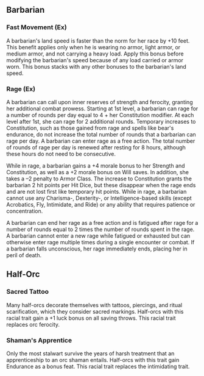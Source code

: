 ## **Barbarian**
### **Fast Movement** (Ex)

A barbarian's land speed is faster than the norm for her race by +10 feet. This benefit applies only when he is wearing no armor, light armor, or medium armor, and not carrying a heavy load. Apply this bonus before modifying the barbarian's speed because of any load carried or armor worn. This bonus stacks with any other bonuses to the barbarian's land speed.

### **Rage** (Ex)
A barbarian can call upon inner reserves of strength and ferocity, granting her additional combat prowess. Starting at 1st level, a barbarian can rage for a number of rounds per day equal to 4 + her Constitution modifier. At each level after 1st, she can rage for 2 additional rounds. Temporary increases to Constitution, such as those gained from rage and spells like bear's endurance, do not increase the total number of rounds that a barbarian can rage per day. A barbarian can enter rage as a free action. The total number of rounds of rage per day is renewed after resting for 8 hours, although these hours do not need to be consecutive.

While in rage, a barbarian gains a +4 morale bonus to her Strength and Constitution, as well as a +2 morale bonus on Will saves. In addition, she takes a –2 penalty to Armor Class. The increase to Constitution grants the barbarian 2 hit points per Hit Dice, but these disappear when the rage ends and are not lost first like temporary hit points. While in rage, a barbarian cannot use any Charisma-, Dexterity-, or Intelligence-based skills (except Acrobatics, Fly, Intimidate, and Ride) or any ability that requires patience or concentration.

A barbarian can end her rage as a free action and is fatigued after rage for a number of rounds equal to 2 times the number of rounds spent in the rage. A barbarian cannot enter a new rage while fatigued or exhausted but can otherwise enter rage multiple times during a single encounter or combat. If a barbarian falls unconscious, her rage immediately ends, placing her in peril of death.

## **Half-Orc**

### **Sacred Tattoo**
Many half-orcs decorate themselves with tattoos, piercings, and ritual scarification, which they consider sacred markings. Half-orcs with this racial trait gain a +1 luck bonus on all saving throws. This racial trait replaces orc ferocity.

### **Shaman's Apprentice**
 Only the most stalwart survive the years of harsh treatment that an apprenticeship to an orc shaman entails. Half-orcs with this trait gain Endurance as a bonus feat. This racial trait replaces the intimidating trait.